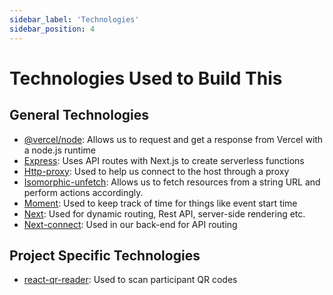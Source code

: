 ```yaml
---
sidebar_label: 'Technologies'
sidebar_position: 4
---
```

# Technologies Used to Build This

## General Technologies
- [@vercel/node](https://vercel.com/docs/runtimes#official-runtimes/): Allows us to request and get a response from Vercel with a node.js runtime
- [Express](https://expressjs.com/en/5x/api.html): Uses API routes with Next.js to create serverless functions
- [Http-proxy](https://www.npmjs.com/package/http-proxy): Used to help us connect to the host through a proxy
- [Isomorphic-unfetch](https://openbase.com/js/isomorphic-unfetch/documentation): Allows us to fetch resources from a string URL and perform actions accordingly.
- [Moment](https://momentjs.com/docs/): Used to keep track of time for things like event start time
- [Next](https://nextjs.org/docs): Used for dynamic routing, Rest API, server-side rendering etc.
- [Next-connect](https://www.npmjs.com/package/next-connect): Used in our back-end for API routing

## Project Specific Technologies
- [react-qr-reader](https://www.npmjs.com/package/react-qr-reader): Used to scan participant QR codes
